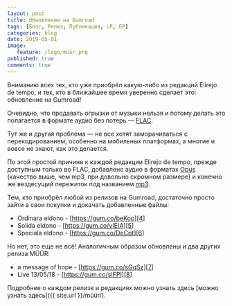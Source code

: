 ```yaml
---
layout: post
title: Обновление на Gumroad
tags: [Блог, Релиз, Публикация, LP, EP]
categories: blog
date: 2019-05-01
image:
   feature: /logo/müür.png
published: true
comments: true
---
```

Вниманию всех тех, кто уже приобрёл какую-либо из редакций Elirejo de tempo, и тех, кто в ближайшее время уверенно сделает это: обновление на Gumroad!

Очевидно, что продавать огрызки от музыки нельзя и потому делать это полагается в формате аудио без потерь — [FLAC][1].

Тут же и другая проблема — не все хотят заморачиваться с перекодированием, особенно на мобильных платформах, а многие и вовсе не знают, как это делается.

По этой простой причине к каждой редакции Elirejo de tempo, прежде доступным только во FLAC, добавлено аудио в форматах [Opus][2] (качество выше, чем mp3, при довольно скромном размере) и конечно же вездесущий пережиток под названием [mp3][3].

Тем, кто приобрёл любой из релизов на Gumroad, достаточно просто зайти в свои покупки и докачать добавленные файлы:

- Ordinara eldono - [https://gum.co/beKop][4]
- Solida eldono - [https://gum.co/vIEIA][5]
- Speciala eldono - [https://gum.co/DeCpt][6]

Но нет, это еще не всё!
Аналогичным образом обновлены и два других релиза MÜÜR:
- a message of hope - [https://gum.co/sGqSz][7]
- Live 13​/​05​/​18 - [https://gum.co/sIFPI][8]

Подробнее о каждом релизе и редакциях можно узнать здесь [можно узнать здесь]({{ site.url }}/müür/).


[1]: https://ru.wikipedia.org/wiki/FLAC
[2]: https://ru.wikipedia.org/wiki/Opus_(кодек)
[3]: https://ru.wikipedia.org/wiki/MP3
[4]: https://gum.co/beKop
[5]: https://gum.co/vIEIA
[6]: https://gum.co/DeCpt
[7]: https://gum.co/sGqSz
[8]: https://gum.co/sIFPI
